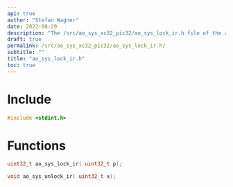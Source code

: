 ```yaml
---
api: true
author: "Stefan Wagner"
date: 2022-08-29
description: "The /src/ao_sys_xc32_pic32/ao_sys_lock_ir.h file of the ao real-time operating system."
draft: true
permalink: /src/ao_sys_xc32_pic32/ao_sys_lock_ir.h/
subtitle: ""
title: "ao_sys_lock_ir.h"
toc: true
---
```


# Include

```c
#include <stdint.h>
```

# Functions

```c
uint32_t ao_sys_lock_ir( uint32_t p);
```

```c
void ao_sys_unlock_ir( uint32_t x);
```

